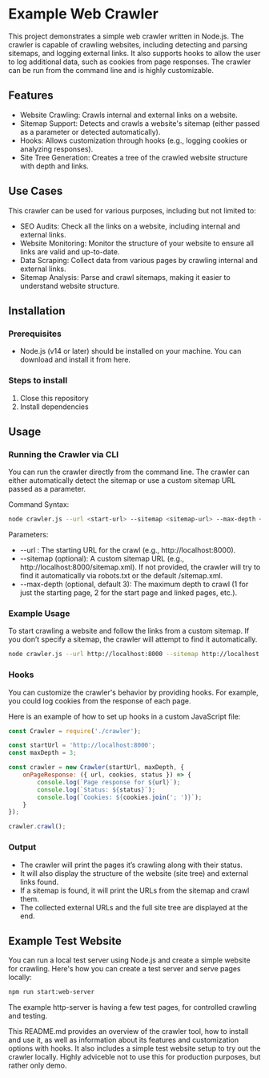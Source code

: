 # Example Web Crawler 

This project demonstrates a simple web crawler written in Node.js. The crawler is capable of crawling websites, including detecting and parsing sitemaps, and logging external links. It also supports hooks to allow the user to log additional data, such as cookies from page responses. The crawler can be run from the command line and is highly customizable.

## Features

- Website Crawling: Crawls internal and external links on a website.
- Sitemap Support: Detects and crawls a website's sitemap (either passed as a parameter or detected automatically).
- Hooks: Allows customization through hooks (e.g., logging cookies or analyzing responses).
- Site Tree Generation: Creates a tree of the crawled website structure with depth and links.

## Use Cases

This crawler can be used for various purposes, including but not limited to:

- SEO Audits: Check all the links on a website, including internal and external links.
- Website Monitoring: Monitor the structure of your website to ensure all links are valid and up-to-date.
- Data Scraping: Collect data from various pages by crawling internal and external links.
- Sitemap Analysis: Parse and crawl sitemaps, making it easier to understand website structure.

## Installation

### Prerequisites

- Node.js (v14 or later) should be installed on your machine. You can download and install it from here.

### Steps to install
1. Close this repository
2. Install dependencies


## Usage

### Running the Crawler via CLI

You can run the crawler directly from the command line. The crawler can either automatically detect the sitemap or use a custom sitemap URL passed as a parameter.

Command Syntax:
```bash
node crawler.js --url <start-url> --sitemap <sitemap-url> --max-depth <depth>
```

Parameters:
- --url <start-url>: The starting URL for the crawl (e.g., http://localhost:8000).
- --sitemap <sitemap-url> (optional): A custom sitemap URL (e.g., http://localhost:8000/sitemap.xml). If not provided, the crawler will try to find it automatically via robots.txt or the default /sitemap.xml.
- --max-depth <depth> (optional, default 3): The maximum depth to crawl (1 for just the starting page, 2 for the start page and linked pages, etc.).

### Example Usage

To start crawling a website and follow the links from a custom sitemap. If you don’t specify a sitemap, the crawler will attempt to find it automatically.

```bash
node crawler.js --url http://localhost:8000 --sitemap http://localhost:8000/sitemap.xml --max-depth 3
```

### Hooks
You can customize the crawler's behavior by providing hooks. For example, you could log cookies from the response of each page.

Here is an example of how to set up hooks in a custom JavaScript file:
```js
const Crawler = require('./crawler');

const startUrl = 'http://localhost:8000';
const maxDepth = 3;

const crawler = new Crawler(startUrl, maxDepth, {
    onPageResponse: ({ url, cookies, status }) => {
        console.log(`Page response for ${url}`);
        console.log(`Status: ${status}`);
        console.log(`Cookies: ${cookies.join('; ')}`);
    }
});

crawler.crawl();
```

### Output

- The crawler will print the pages it’s crawling along with their status.
- It will also display the structure of the website (site tree) and external links found.
- If a sitemap is found, it will print the URLs from the sitemap and crawl them.
- The collected external URLs and the full site tree are displayed at the end.

## Example Test Website

You can run a local test server using Node.js and create a simple website for crawling. Here's how you can create a test server and serve pages locally:

```bash
npm run start:web-server
```

The example http-server is having a few test pages, for controlled crawling and testing.

This README.md provides an overview of the crawler tool, how to install and use it, as well as information about its features and customization options with hooks. It also includes a simple test website setup to try out the crawler locally. Highly adviceble not to use this for production purposes, but rather only demo.